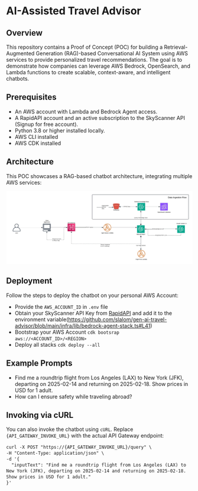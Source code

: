 # AI-Assisted Travel Advisor

## Overview

This repository contains a Proof of Concept (POC) for building a Retrieval-Augmented Generation (RAG)-based Conversational AI System using AWS services to provide personalized travel recommendations. The goal is to demonstrate how companies can leverage AWS Bedrock, OpenSearch, and Lambda functions to create scalable, context-aware, and intelligent chatbots.

## Prerequisites
- An AWS account with Lambda and Bedrock Agent access.
- A RapidAPI account and an active subscription to the SkyScanner API (Signup for free account).
- Python 3.8 or higher installed locally.
- AWS CLI installed
- AWS CDK installed

## Architecture

This POC showcases a RAG-based chatbot architecture, integrating multiple AWS services:

![Architecture Diagram](/RAG-chat-bot.jpeg)

## Deployment

Follow the steps to deploy the chatbot on your personal AWS Account:

- Provide the `AWS_ACCOUNT_ID` in `.env` file
- Obtain your SkyScanner API Key from [RapidAPI](https://rapidapi.com/) and add it to the environment variable(https://github.com/slalom/gen-ai-travel-advisor/blob/main/infra/lib/bedrock-agent-stack.ts#L41)
- Bootstrap your AWS Account `cdk bootsrap aws://<ACCOUNT_ID>/<REGION>`
- Deploy all stacks `cdk deploy --all`  

## Example Prompts
- Find me a roundtrip flight from Los Angeles (LAX) to New York (JFK), departing on 2025-02-14 and returning on 2025-02-18. Show prices in USD for 1 adult.
- How can I ensure safety while traveling abroad?

## Invoking via cURL

You can also invoke the chatbot using `cURL`. Replace `{API_GATEWAY_INVOKE_URL}` with the actual API Gateway endpoint:
```
curl -X POST "https://{API_GATEWAY_INVOKE_URL}/query" \
-H "Content-Type: application/json" \
-d '{
  "inputText": "Find me a roundtrip flight from Los Angeles (LAX) to New York (JFK), departing on 2025-02-14 and returning on 2025-02-18. Show prices in USD for 1 adult."
}'
```